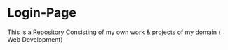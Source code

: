 # Login-Page
This is a Repository Consisting of my own work &amp; projects of my domain ( Web Development)
